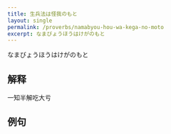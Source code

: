 ```yaml
---
title: 生兵法は怪我のもと
layout: single
permalink: /proverbs/namabyou-hou-wa-kega-no-moto
excerpt: なまびょうほうはけがのもと
---
```


なまびょうほうはけがのもと

## 解释

一知半解吃大亏

## 例句

